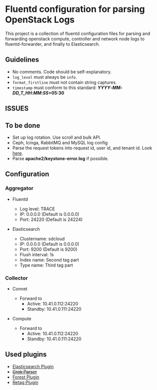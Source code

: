 # Fluentd configuration for parsing OpenStack Logs

This project is a collection of fluentd configuration files for parsing and forwarding openstack compute, controller and network node logs to fluentd-forwarder, and finally to Elasticsearch.

## Guidelines
- No comments. Code should be self-explanatory.
- `log_level` must always be `info`.
- `format_firstline` must not contain string captures.
- `timestamp` must conform to this standard: **_YYYY_-_MM_-_DD_T_HH_:_MM_:_SS_+05:30**

## ISSUES


## To be done
- Set up log rotation. Use scroll and bulk API.
- Ceph, Icinga, RabbitMQ and MySQL log config
- Parse the request tokens into request id, user id, and tenant id. Look [here](https://review.openstack.org/cat/114485%2C1%2Ctools/ansible-openstack-log/templates/etc/td-agent/td_agent.conf%5E0).
- Parse **apache2/keystone-error.log** if possible.

## Configuration
### Aggregator
- Fluentd
  - Log level: TRACE
  - IP: 0.0.0.0 (Default is 0.0.0.0)
  - Port: 24220 (Default is 24224)

- Elasticsearch
  - Clustername: sdcloud
  - IP: 0.0.0.0 (Default is 0.0.0.0)
  - Port: 9200 (Default is 9200)
  - Flush interval: 1s
  - Index name: Second tag part
  - Type name: Third tag part

### Collector
- Connet
  - Forward to
    - Active: 10.41.0.112:24220
    - Standby: 10.41.0.111:24220

- Compute
  - Forward to
    - Active: 10.41.0.112:24220
    - Standby: 10.41.0.111:24220

## Used plugins
- [Elasticsearch Plugin](https://github.com/uken/fluent-plugin-elasticsearch)
- ~~[Grok Parser](https://github.com/kiyoto/fluent-plugin-grok-parser)~~
- [Forest Plugin](https://github.com/tagomoris/fluent-plugin-forest)
- [Retag Plugin](https://github.com/algas/fluent-plugin-retag)
